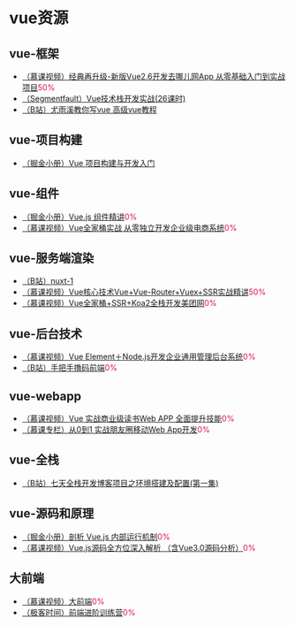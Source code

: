 # vue资源

## vue-框架
+ [（慕课视频）经典再升级-新版Vue2.6开发去哪儿网App 从零基础入门到实战项目](https://coding.imooc.com/class/203.html)<font color=#DD1144>50%</font>
+ [（Segmentfault）Vue技术栈开发实战(26课时)](https://ke.segmentfault.com/ls/1650000016221751)
+ [（B站）尤雨溪教你写vue 高级vue教程](https://www.bilibili.com/video/BV1d4411v7UX?p=35)

## vue-项目构建
+ [（掘金小册）Vue 项目构建与开发入门](https://juejin.im/book/5b23a5aef265da59716fda09)

## vue-组件
+ [（掘金小册）Vue.js 组件精讲](https://juejin.im/book/5bc844166fb9a05cd676ebca)<font color=#DD1144>0%</font>
+ [（慕课视频）Vue全家桶实战 从零独立开发企业级电商系统](https://coding.imooc.com/class/397.html)<font color=#DD1144>0%</font>

## vue-服务端渲染
+ [（B站）nuxt-1](https://www.bilibili.com/video/BV1ka4y1x77P)
+ [（慕课视频）Vue核心技术Vue+Vue-Router+Vuex+SSR实战精讲](https://coding.imooc.com/class/196.html)<font color=#DD1144>50%</font>
+ [（慕课视频）Vue全家桶+SSR+Koa2全栈开发美团网](https://coding.imooc.com/class/280.html)<font color=#DD1144>0%</font>

## vue-后台技术
+ [（慕课视频）Vue Element＋Node.js开发企业通用管理后台系统](https://coding.imooc.com/class/401.html)<font color=#DD1144>0%</font>
+ [（B站）手把手撸码前端](https://www.bilibili.com/video/BV1iJ411g7FW)<font color=#DD1144>0%</font>

## vue-webapp
+ [（慕课视频）Vue 实战商业级读书Web APP 全面提升技能](https://coding.imooc.com/class/285.html)<font color=#DD1144>0%</font>
+ [（慕课专栏）从0到1 实战朋友圈移动Web App开发](https://www.imooc.com/read/42)<font color=#DD1144>0%</font>


## vue-全栈
+ [（B站）七天全栈开发博客项目之环境搭建及配置(第一集)](https://www.bilibili.com/video/BV1JC4y1W7wP)

## vue-源码和原理
+ [（掘金小册）剖析 Vue.js 内部运行机制](https://juejin.im/book/5a36661851882538e2259c0f)<font color=#DD1144>0%</font>
+ [（慕课视频）Vue.js源码全方位深入解析 （含Vue3.0源码分析）](https://coding.imooc.com/class/228.html)<font color=#DD1144>0%</font>

## 大前端
+ [（慕课视频）大前端](https://class.imooc.com/sale/webfullstack?mc_marking=1eb5ce0be2ada8da4a6387b391f00b92&mc_channel=syzcjj1)<font color=#DD1144>0%</font>
+ [（极客时间）前端进阶训练营](https://detail.youzan.com/show/goods?alias=1ydv2jglmr4e0)<font color=#DD1144>0%</font>